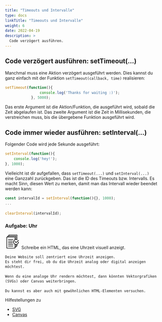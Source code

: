 ```yaml
---
title: "Timeouts und Intervalle"
type: docs
linkTitle: "Timeouts und Intervalle"
weight: 6
date: 2022-04-19
description: >
  Code verzögert ausführen.
---
```


## Code verzögert ausführen: setTimeout(...)
Manchmal muss eine Aktion verzögert ausgeführt werden. Dies kannst du ganz einfach mit der Funktion `setTimeout(callback, time)` realisieren:

```javascript
setTimeout(function(){
                console.log('Thanks for waiting :)');
            }, 5000);
```

Das erste Argument ist die Aktion/Funktion, die ausgeführt wird, sobald die Zeit abgelaufen ist. Das zweite Argument ist die Zeit in Millisekunden, die verstreichen muss, bis die übergebene Funktion ausgeführt wird.

## Code immer wieder ausführen: setInterval(...)
Folgender Code wird jede Sekunde ausgeführt:
```javascript
setInterval(function(){
    console.log('hey!');
}, 1000);
```

Vielleicht ist dir aufgefallen, dass `setTimeout(...)` und `setInterval(...)` eine Ganzzahl zurückgeben. Das ist die ID des Timeouts bzw. Intervalls. Es macht Sinn, diesen Wert zu merken, damit man das Intervall wieder beendet werden kann:

```javascript
const intervalId = setInterval(function(){}, 1000);
...

clearInterval(intervalId);
```

### Aufgabe: Uhr
![task1](/images/task.png) Schreibe ein HTML, das eine Uhrzeit visuell anzeigt.

    Deine Website soll zentriert eine Uhrzeit anzeigen.
    Es steht dir frei, ob du die Uhrzeit analog oder digital anzeigen möchtest.

    Wenn du eine analoge Uhr rendern möchtest, dann könnten Vektorgrafiken (SVGs) oder Canvas weiterbringen.

    Du kannst es aber auch mit gewöhnlichen HTML-Elementen versuchen.


Hilfestellungen zu
* [SVG](https://www.w3schools.com/graphics/svg_intro.asp)
* [Canvas](https://www.w3schools.com/html/html5_canvas.asp)